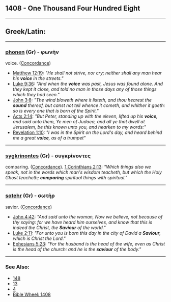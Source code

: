 ## 1408 - One Thousand Four Hundred Eight

---

## Greek/Latin:

---

### [phonen](/greek?word=phOnhn) (Gr) - φωνὴν
voice. ([Concordance](https://biblehub.com/greek/pho_ne_n_5456.htm))

- [Matthew 12:19](https://biblehub.com/matthew/12-19.htm): *"He shall not strive, nor cry; neither shall any man hear his **voice** in the streets."*
- [Luke 9:36](https://biblehub.com/luke/9-36.htm): *"And when the **voice** was past, Jesus was found alone. And they kept it close, and told no man in those days any of those things which they had seen."*
- [John 3:8](https://biblehub.com/john/3-8.htm): *"The wind bloweth where it listeth, and thou hearest the **sound** thereof, but canst not tell whence it cometh, and whither it goeth: so is every one that is born of the Spirit."*
- [Acts 2:14](https://biblehub.com/acts/2-14.htm): *"But Peter, standing up with the eleven, lifted up his **voice**, and said unto them, Ye men of Judaea, and all ye that dwell at Jerusalem, be this known unto you, and hearken to my words:"*
- [Revelation 1:10](https://biblehub.com/revelation/1-10.htm): *"I was in the Spirit on the Lord's day, and heard behind me a great **voice**, as of a trumpet"*

---

### [sygkrinontes](/greek?word=sugkrinontes) (Gr) - συγκρίνοντες
comparing. ([Concordance](https://biblehub.com/greek/4793.htm)). [1 Corinthians 2:13](https://biblehub.com/1_corinthians/2-13.htm): *"Which things also we speak, not in the words which man's wisdom teacheth, but which the Holy Ghost teacheth; **comparing** spiritual things with spiritual."*

---

### [sotehr](/greek?word=sOThr) (Gr) - σωτὴρ
savior. ([Concordance](https://biblehub.com/greek/so_te_r_4990.htm))

- [John 4:42](https://biblehub.com/john/4-42.htm): *"And said unto the woman, Now we believe, not because of thy saying: for we have heard him ourselves, and know that this is indeed the Christ, the **Saviour** of the world."*
- [Luke 2:11](https://biblehub.com/luke/2-11.htm): *"For unto you is born this day in the city of David a **Saviour**, which is Christ the Lord."*
- [Ephesians 5:23](https://biblehub.com/ephesians/5-23.htm): *"For the husband is the head of the wife, even as Christ is the head of the church: and he is the **saviour** of the body."*

---

### See Also:

- [148](148)
- [13](13)
- [4](4)
- [Bible Wheel: 1408](https://www.biblewheel.com//GR/GR_Database.php?SearchBy_Gematria=1408)

